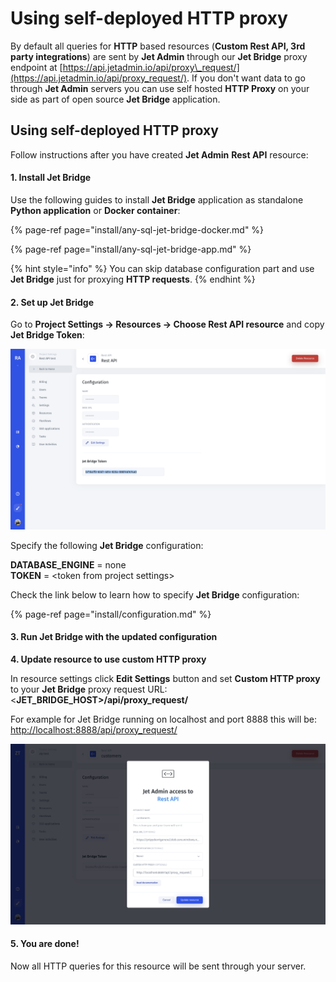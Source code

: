 # Using self-deployed HTTP proxy

By default all queries for **HTTP** based resources \(**Custom Rest API, 3rd party integrations**\) are sent by **Jet Admin** through our **Jet Bridge** proxy endpoint at [https://api.jetadmin.io/api/proxy\_request/](https://api.jetadmin.io/api/proxy_request/). If you don't want data to go through **Jet Admin** servers you can use self hosted **HTTP Proxy** on your side as part of open source **Jet Bridge** application.

## Using self-deployed HTTP proxy

Follow instructions after you have created **Jet Admin** **Rest API** resource:

#### 1. Install Jet Bridge

Use the following guides to install **Jet Bridge** application as standalone **Python application** or **Docker container**:

{% page-ref page="install/any-sql-jet-bridge-docker.md" %}

{% page-ref page="install/any-sql-jet-bridge-app.md" %}

{% hint style="info" %}
You can skip database configuration part and use **Jet Bridge** just for proxying **HTTP requests**.
{% endhint %}

#### 2. Set up Jet Bridge

Go to **Project Settings -&gt; Resources -&gt; Choose Rest API resource** and copy **Jet Bridge Token**:

![](../.gitbook/assets/image%20%28340%29.png)

Specify the following **Jet Bridge** configuration:

**DATABASE\_ENGINE** = none  
**TOKEN** = &lt;token from project settings&gt;

Check the link below to learn how to specify **Jet Bridge** configuration:

{% page-ref page="install/configuration.md" %}

#### 3. Run Jet Bridge with the updated configuration

**4. Update resource to use custom HTTP proxy**

In resource settings click **Edit Settings** button and set **Custom HTTP proxy** to your **Jet Bridge** proxy request URL:  
&lt;**JET\_BRIDGE\_HOST&gt;/api/proxy\_request/**

For example for Jet Bridge running on localhost and port 8888 this will be:   
[http://localhost:8888/api/proxy\_request/](http://localhost:8888/api/proxy_request/)

![](../.gitbook/assets/image%20%28341%29.png)

#### 5. You are done!

Now all HTTP queries for this resource will be sent through your server.

